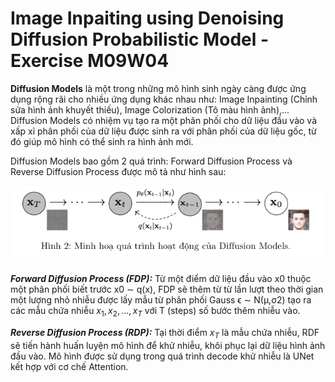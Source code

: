 # Image Inpaiting using Denoising Diffusion Probabilistic Model - Exercise M09W04

**Diffusion Models** là một trong những mô hình sinh ngày càng được ứng dụng rộng rãi cho nhiều ứng dụng khác nhau như: Image Inpainting (Chỉnh sửa hình ảnh khuyết thiếu), Image Colorization (Tô màu hình ảnh),... Diffusion Models có nhiệm vụ tạo ra một phân phối cho dữ liệu đầu vào và xấp xỉ phân phối của dữ liệu được sinh ra với phân phối của dữ liệu gốc, từ đó giúp mô hình có thể sinh ra hình ảnh mới.

Diffusion Models bao gồm 2 quá trình: Forward Diffusion Process và Reverse Diffusion Process được mô tả như hình sau:

![Pipeline Diffusion Model](/readme_img/ddpm_pipeline.png 'AIO2024')

***Forward Diffusion Process (FDP):*** Từ một điểm dữ liệu đầu vào x0 thuộc một phân phối biết trước x0 ∼ q(x), FDP sẽ thêm từ từ lần lượt theo thời gian một lượng nhỏ nhiễu được lấy mẫu từ phân phối Gauss ϵ ∼ N(µ,σ2) tạo ra các mẫu chứa nhiễu $x_1, x_2, ..., x_T$ với T (steps) số bước thêm nhiễu vào.

***Reverse Diffusion Process (RDP):*** Tại thời điểm $x_T$ là mẫu chứa nhiễu, RDF sẽ tiến hành huấn luyện mô hình để khử nhiễu, khôi phục lại dữ liệu hình ảnh đầu vào. Mô hình được sử dụng trong quá trình decode khử nhiễu là UNet kết hợp với cơ chế Attention.